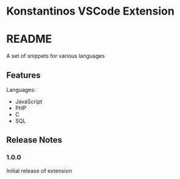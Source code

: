 # Konstantinos VSCode Extension
# README

A set of snippets for various languages

## Features
Languages:
* JavaScript
* PHP
* C
* SQL

## Release Notes

### 1.0.0

Initial release of extension
